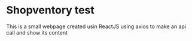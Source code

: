 # Shopventory test

This is a small webpage created usin ReactJS using axios to make an api call and show its content
